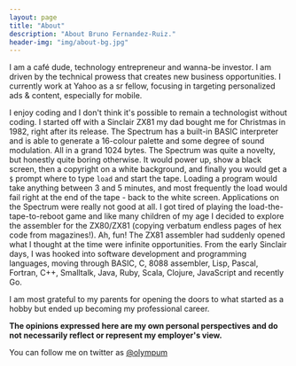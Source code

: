 ```yaml
---
layout: page
title: "About"
description: "About Bruno Fernandez-Ruiz."
header-img: "img/about-bg.jpg"
---
```


I am a café dude, technology entrepreneur and wanna-be investor. I am driven by the technical prowess that creates new business opportunities. I currently work at Yahoo as a sr fellow, focusing in targeting personalized ads & content, especially for mobile.

I enjoy coding and I don't think it's possible to remain a technologist without coding. I started off with a Sinclair ZX81 my dad bought me for Christmas in 1982, right after its release. The Spectrum has a built-in BASIC interpreter and is able to generate a 16-colour palette and some degree of sound modulation. All in a grand 1024 bytes. The Spectrum was quite a novelty, but honestly quite boring otherwise. It would power up, show a black screen, then a copyright on a white background, and finally you would get a `$` prompt where to type `load` and start the tape. Loading a program would take anything between 3 and 5 minutes, and most frequently the load would fail right at the end of the tape - back to the white screen. Applications on the Spectrum were really not good at all. I got tired of playing the load-the-tape-to-reboot game and like many children of my age I decided to explore the assembler for the ZX80/ZX81 (copying verbatum endless pages of hex code from magazines!). Ah, fun! The ZX81 assembler had suddenly opened what I thought at the time were infinite opportunities. From the early Sinclair days, I was hooked into software development and programming languages, moving through BASIC, C, 8088 assembler, Lisp, Pascal, Fortran, C++, Smalltalk, Java, Ruby, Scala, Clojure, JavaScript and recently Go.

I am most grateful to my parents for opening the doors to what started as a hobby but ended up becoming my professional career.

**The opinions expressed here are my own personal perspectives and do not necessarily reflect or represent my employer's view.**

You can follow me on twitter as [@olympum](http://twitter.com/olympum)
